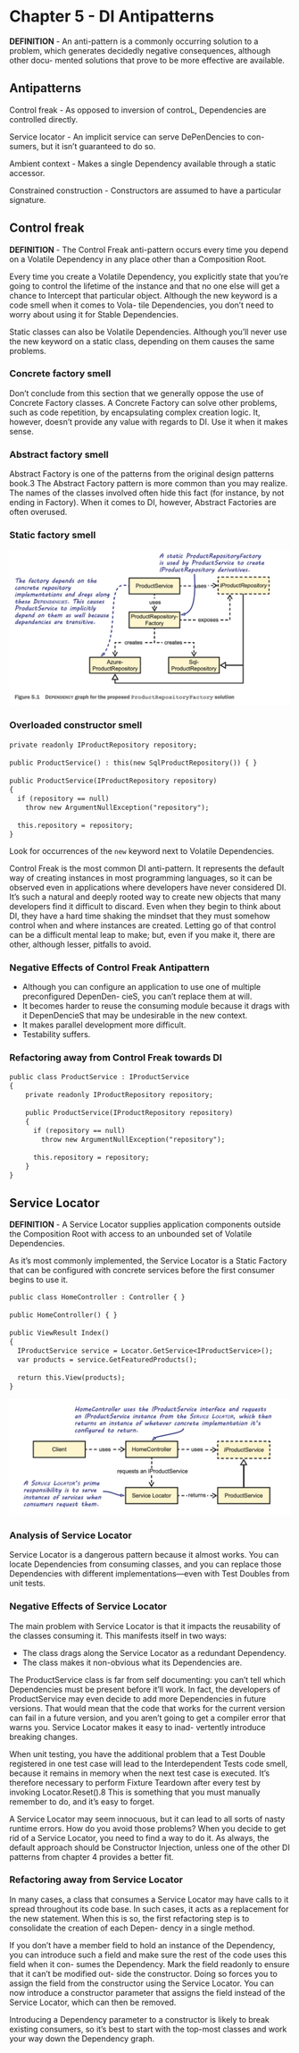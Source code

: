 # Chapter 5 - DI Antipatterns

**DEFINITION** - An anti-pattern is a commonly occurring solution to a problem, which generates decidedly negative consequences, although other docu- mented solutions that prove to be more effective are available.

## Antipatterns

Control freak - As opposed to inversion of controL, Dependencies are controlled directly.

Service locator - An implicit service can serve DePenDencies to con- sumers, but it isn’t guaranteed to do so.

Ambient context - Makes a single Dependency available through a static accessor.

Constrained construction - Constructors are assumed to have a particular signature.

## Control freak

**DEFINITION** - The Control Freak anti-pattern occurs every time you depend on a Volatile Dependency in any place other than a Composition Root.

Every time you create a Volatile Dependency, you explicitly state that you’re going to control the lifetime of the instance and that no one else will get a chance to Intercept that particular object. Although the new keyword is a code smell when it comes to Vola- tile Dependencies, you don’t need to worry about using it for Stable Dependencies.

Static classes can also be Volatile Dependencies. Although you’ll never use the new keyword on a static class, depending on them causes the same problems.

### Concrete factory smell
Don’t conclude from this section that we generally oppose the use of Concrete Factory classes. A Concrete Factory can solve other problems, such as code repetition, by encapsulating complex creation logic. It, however, doesn’t provide any value with regards to DI. Use it when it makes sense.

### Abstract factory smell
Abstract Factory is one of the patterns from the original design patterns book.3 The Abstract Factory pattern is more common than you may realize. The names of the classes involved often hide this fact (for instance, by not ending in Factory). When it comes to DI, however, Abstract Factories are often overused. 

### Static factory smell

![Static factory smell](ch5_1.png "Dependency graph for the proposed ProductRepositoryFactory solution")


### Overloaded constructor smell

```
private readonly IProductRepository repository;

public ProductService() : this(new SqlProductRepository()) { }

public ProductService(IProductRepository repository)
{
  if (repository == null)
    throw new ArgumentNullException("repository");

  this.repository = repository;
}
```

Look for occurrences of the `new` keyword next to Volatile Dependencies. 

Control Freak is the most common DI anti-pattern. It represents the default way of creating instances in most programming languages, so it can be observed even in applications where developers have never considered DI. It’s such a natural and deeply rooted way to create new objects that many developers find it difficult to discard. Even when they begin to think about DI, they have a hard time shaking the mindset that they must somehow control when and where instances are created. Letting go of that control can be a difficult mental leap to make; but, even if you make it, there are other, although lesser, pitfalls to avoid.

### Negative Effects of Control Freak Antipattern

- Although you can configure an application to use one of multiple preconfigured DepenDen- cieS, you can’t replace them at will.
- It becomes harder to reuse the consuming module because it drags with it DepenDencieS that may be undesirable in the new context.
- It makes parallel development more difficult. 
- Testability suffers. 

### Refactoring away from Control Freak towards DI

```
public class ProductService : IProductService
{
    private readonly IProductRepository repository;

    public ProductService(IProductRepository repository)
    {
      if (repository == null)
        throw new ArgumentNullException("repository");

      this.repository = repository;
    }
}
```

## Service Locator

**DEFINITION** - A Service Locator supplies application components outside the Composition Root with access to an unbounded set of Volatile Dependencies.

As it’s most commonly implemented, the Service Locator is a Static Factory that can be configured with concrete services before the first consumer begins to use it.

```
public class HomeController : Controller { }

public HomeController() { }

public ViewResult Index()
{
  IProductService service = Locator.GetService<IProductService>();
  var products = service.GetFeaturedProducts();

  return this.View(products);
}
```

![Service Locator](ch5_2.png "Service Locator")


### Analysis of Service Locator

Service Locator is a dangerous pattern because it almost works. You can locate Dependencies from consuming classes, and you can replace those Dependencies with different implementations—even with Test Doubles from unit tests. 

### Negative Effects of Service Locator

The main problem with Service Locator is that it impacts the reusability of the classes consuming it. This manifests itself in two ways:
  - The class drags along the Service Locator as a redundant Dependency.
  - The class makes it non-obvious what its Dependencies are.

The ProductService class is far from self documenting: you can’t tell which Dependencies must be present before it’ll work. In fact, the developers of ProductService may even decide to add more Dependencies in future versions. That would mean that the code that works for the current version can fail in a future version, and you aren’t going to get a compiler error that warns you. Service Locator makes it easy to inad- vertently introduce breaking changes.

When unit testing, you have the additional problem that a Test Double registered in one test case will lead to the Interdependent Tests code smell, because it remains in memory when the next test case is executed. It’s therefore necessary to perform Fixture Teardown after every test by invoking Locator.Reset().8 This is something that you must manually remember to do, and it’s easy to forget.

A Service Locator may seem innocuous, but it can lead to all sorts of nasty runtime errors. How do you avoid those problems? When you decide to get rid of a Service Locator, you need to find a way to do it. As always, the default approach should be Constructor Injection, unless one of the other DI patterns from chapter 4 provides a better fit.

### Refactoring away from Service Locator

In many cases, a class that consumes a Service Locator may have calls to it spread throughout its code base. In such cases, it acts as a replacement for the new statement. When this is so, the first refactoring step is to consolidate the creation of each Depen- dency in a single method.

If you don’t have a member field to hold an instance of the Dependency, you can introduce such a field and make sure the rest of the code uses this field when it con- sumes the Dependency. Mark the field readonly to ensure that it can’t be modified out- side the constructor. Doing so forces you to assign the field from the constructor using the Service Locator. You can now introduce a constructor parameter that assigns the field instead of the Service Locator, which can then be removed.

Introducing a Dependency parameter to a constructor is likely to break existing consumers, so it’s best to start with the top-most classes and work your way down the Dependency graph.
